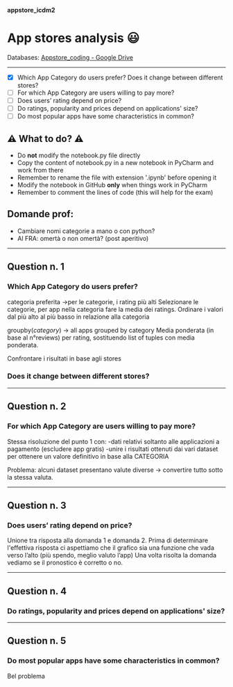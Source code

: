 **appstore_icdm2**
# App stores analysis :smiley:
Databases:
[Appstore_coding - Google Drive](https://drive.google.com/drive/folders/1WpJfuIUlIh2z5hbM_b9GL8sOLfwKgE_n?usp=sharing)
___

- [x] Which App Category do users prefer? Does it change between different stores?
- [ ] For which App Category are users willing to pay more?
- [ ] Does users’ rating depend on price?
- [ ] Do ratings, popularity and prices depend on applications' size?
- [ ] Do most popular apps have some characteristics in common?

## ⚠️ What to do? ⚠️
- Do **not** modify the notebook.py file directly
- Copy the content of notebook.py in a new notebook in PyCharm and work from there
- Remember to rename the file with extension '.ipynb' before opening it
- Modify the notebook in GitHub **only** when things work in PyCharm
- Remember to comment the lines of code (this will help for the exam)

## Domande prof:
- Cambiare nomi categorie a mano o con python?
- Al FRA: omertà o non omertà? (post aperitivo)
___
  
## Question n. 1
### Which App Category do users prefer?

categoria preferita ->per le categorie, i rating più alti
Selezionare le categorie, per app nella categoria fare la media dei ratings. Ordinare i valori dal più alto al più basso in relazione alla categoria

groupby(*category*) -> all apps grouped by category
Media ponderata (in base al n°reviews) per rating, sostituendo list of tuples con media ponderata.

Confrontare i risultati in base agli stores
### Does it change between different stores?

___
## Question n. 2
### For which App Category are users willing to pay more?

Stessa risoluzione del punto 1 con:
-dati relativi soltanto alle applicazioni a pagamento (escludere app gratis)
-unire i risultati ottenuti dai vari dataset per ottenere un valore definitivo in base alla CATEGORIA 

Problema: alcuni dataset presentano valute diverse -> convertire tutto sotto la stessa valuta.
___
## Question n. 3
### Does users’ rating depend on price?

Unione tra risposta alla domanda 1 e domanda 2.
Prima di determinare l'effettiva risposta ci aspettiamo che il grafico sia una funzione che vada verso l’alto (più spendo, meglio valuto l’app)
Una volta risolta la domanda vediamo se il pronostico è corretto o no.

___
## Question n. 4
### Do ratings, popularity and prices depend on applications' size?

___
## Question n. 5
### Do most popular apps have some characteristics in common?

Bel problema





